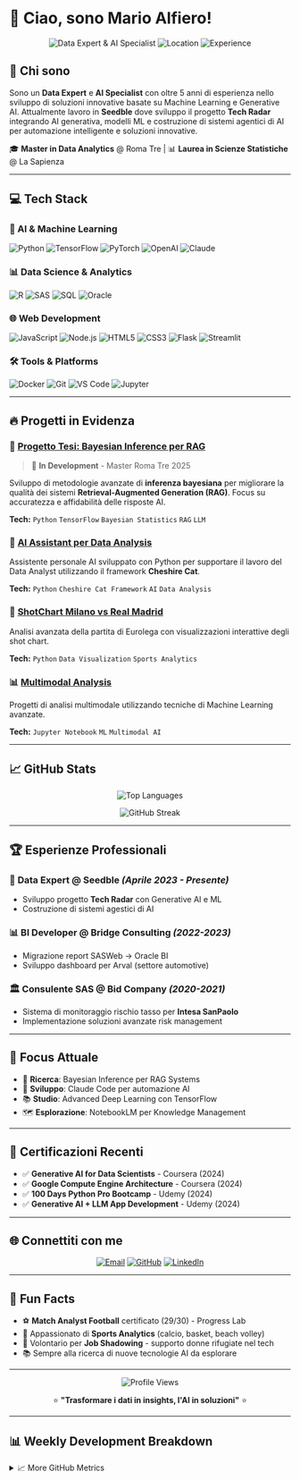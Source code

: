 # 👋 Ciao, sono Mario Alfiero!

<div align="center">

![Data Expert & AI Specialist](https://img.shields.io/badge/Data%20Expert%20%26%20AI%20Specialist-purple?style=for-the-badge)
![Location](https://img.shields.io/badge/📍%20Roma,%20Italia-blue?style=for-the-badge)
![Experience](https://img.shields.io/badge/5%2B%20years%20experience-green?style=for-the-badge)

</div>

## 🚀 Chi sono

Sono un **Data Expert** e **AI Specialist** con oltre 5 anni di esperienza nello sviluppo di soluzioni innovative basate su Machine Learning e Generative AI. Attualmente lavoro in **Seedble** dove sviluppo il progetto **Tech Radar** integrando AI generativa, modelli ML e costruzione di sistemi agentici di AI per automazione intelligente e soluzioni innovative.

🎓 **Master in Data Analytics** @ Roma Tre | 📊 **Laurea in Scienze Statistiche** @ La Sapienza

---

## 💻 Tech Stack

### 🤖 AI & Machine Learning
![Python](https://img.shields.io/badge/Python-3776AB?style=for-the-badge&logo=python&logoColor=white)
![TensorFlow](https://img.shields.io/badge/TensorFlow-FF6F00?style=for-the-badge&logo=tensorflow&logoColor=white)
![PyTorch](https://img.shields.io/badge/PyTorch-EE4C2C?style=for-the-badge&logo=pytorch&logoColor=white)
![OpenAI](https://img.shields.io/badge/OpenAI-412991?style=for-the-badge&logo=openai&logoColor=white)
![Claude](https://img.shields.io/badge/Claude%20Code-8B5CF6?style=for-the-badge)

### 📊 Data Science & Analytics
![R](https://img.shields.io/badge/R-276DC3?style=for-the-badge&logo=r&logoColor=white)
![SAS](https://img.shields.io/badge/SAS-1f425f?style=for-the-badge)
![SQL](https://img.shields.io/badge/SQL-4479A1?style=for-the-badge&logo=mysql&logoColor=white)
![Oracle](https://img.shields.io/badge/Oracle%20BI-F80000?style=for-the-badge&logo=oracle&logoColor=white)

### 🌐 Web Development
![JavaScript](https://img.shields.io/badge/JavaScript-F7DF1E?style=for-the-badge&logo=javascript&logoColor=black)
![Node.js](https://img.shields.io/badge/Node.js-43853D?style=for-the-badge&logo=node.js&logoColor=white)
![HTML5](https://img.shields.io/badge/HTML5-E34F26?style=for-the-badge&logo=html5&logoColor=white)
![CSS3](https://img.shields.io/badge/CSS3-1572B6?style=for-the-badge&logo=css3&logoColor=white)
![Flask](https://img.shields.io/badge/Flask-000000?style=for-the-badge&logo=flask&logoColor=white)
![Streamlit](https://img.shields.io/badge/Streamlit-FF4B4B?style=for-the-badge&logo=streamlit&logoColor=white)

### 🛠️ Tools & Platforms
![Docker](https://img.shields.io/badge/Docker-2496ED?style=for-the-badge&logo=docker&logoColor=white)
![Git](https://img.shields.io/badge/Git-F05032?style=for-the-badge&logo=git&logoColor=white)
![VS Code](https://img.shields.io/badge/VS%20Code-007ACC?style=for-the-badge&logo=visual-studio-code&logoColor=white)
![Jupyter](https://img.shields.io/badge/Jupyter-F37626?style=for-the-badge&logo=jupyter&logoColor=white)

---

## 🔥 Progetti in Evidenza

### 🧠 [Progetto Tesi: Bayesian Inference per RAG](https://github.com/MarioAlfio)
> 🚧 **In Development** - Master Roma Tre 2025

Sviluppo di metodologie avanzate di **inferenza bayesiana** per migliorare la qualità dei sistemi **Retrieval-Augmented Generation (RAG)**. Focus su accuratezza e affidabilità delle risposte AI.

**Tech:** `Python` `TensorFlow` `Bayesian Statistics` `RAG` `LLM`

### 🤖 [AI Assistant per Data Analysis](https://github.com/MarioAlfio)
Assistente personale AI sviluppato con Python per supportare il lavoro del Data Analyst utilizzando il framework **Cheshire Cat**.

**Tech:** `Python` `Cheshire Cat Framework` `AI` `Data Analysis`

### 🏀 [ShotChart Milano vs Real Madrid](https://github.com/MarioAlfio/ShotChart_MILvsRMAD)
Analisi avanzata della partita di Eurolega con visualizzazioni interattive degli shot chart.

**Tech:** `Python` `Data Visualization` `Sports Analytics`

### 📊 [Multimodal Analysis](https://github.com/MarioAlfio/Multimodal)
Progetti di analisi multimodale utilizzando tecniche di Machine Learning avanzate.

**Tech:** `Jupyter Notebook` `ML` `Multimodal AI`

---

## 📈 GitHub Stats

<div align="center">

![Top Languages](https://github-readme-stats.vercel.app/api/top-langs/?username=MarioAlfio&layout=compact&theme=radical&hide_border=true)

![GitHub Streak](https://github-readme-streak-stats.herokuapp.com/?user=MarioAlfio&theme=radical&hide_border=true)

</div>

---

## 🏆 Esperienze Professionali

### 💼 **Data Expert** @ Seedble *(Aprile 2023 - Presente)*
- Sviluppo progetto **Tech Radar** con Generative AI e ML
- Costruzione di sistemi agestici di AI

### 📊 **BI Developer** @ Bridge Consulting *(2022-2023)*
- Migrazione report SASWeb → Oracle BI
- Sviluppo dashboard per Arval (settore automotive)

### 🏛️ **Consulente SAS** @ Bid Company *(2020-2021)*
- Sistema di monitoraggio rischio tasso per **Intesa SanPaolo**
- Implementazione soluzioni avanzate risk management

---

## 🎯 Focus Attuale

- 🔬 **Ricerca**: Bayesian Inference per RAG Systems
- 🚀 **Sviluppo**: Claude Code per automazione AI
- 📚 **Studio**: Advanced Deep Learning con TensorFlow
- 🗺️ **Esplorazione**: NotebookLM per Knowledge Management

---

## 🏅 Certificazioni Recenti

- ✅ **Generative AI for Data Scientists** - Coursera (2024)
- ✅ **Google Compute Engine Architecture** - Coursera (2024)
- ✅ **100 Days Python Pro Bootcamp** - Udemy (2024)
- ✅ **Generative AI + LLM App Development** - Udemy (2024)

---

## 🌐 Connettiti con me

<div align="center">

[![Email](https://img.shields.io/badge/Email-D14836?style=for-the-badge&logo=gmail&logoColor=white)](mailto:alfieromario@gmail.com)
[![GitHub](https://img.shields.io/badge/GitHub-100000?style=for-the-badge&logo=github&logoColor=white)](https://github.com/MarioAlfio)
[![LinkedIn](https://img.shields.io/badge/LinkedIn-0077B5?style=for-the-badge&logo=linkedin&logoColor=white)](#)

</div>

---

## 🎲 Fun Facts

- ⚽ **Match Analyst Football** certificato (29/30) - Progress Lab
- 🏀 Appassionato di **Sports Analytics** (calcio, basket, beach volley)
- 🤝 Volontario per **Job Shadowing** - supporto donne rifugiate nel tech
- 📚 Sempre alla ricerca di nuove tecnologie AI da esplorare

---

<div align="center">

![Profile Views](https://komarev.com/ghpvc/?username=MarioAlfio&color=blueviolet&style=for-the-badge)

⭐ **"Trasformare i dati in insights, l'AI in soluzioni"** ⭐

</div>

---

## 📊 Weekly Development Breakdown

<!--START_SECTION:waka-->
<!--END_SECTION:waka-->

<details>
<summary>📈 More GitHub Metrics</summary>

![Metrics](https://github.com/MarioAlfio/MarioAlfio/blob/main/github-metrics.svg)

</details>
